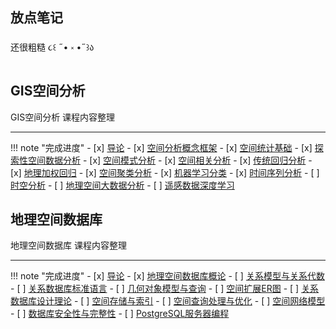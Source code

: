 ## 放点笔记

还很粗糙 ૮꒰ ˶• ༝ •˶꒱ა
   
    
    

## GIS空间分析

GIS空间分析 课程内容整理  

---

!!! note "完成进度"
    - [x] [导论](https://no-con.github.io/GIS_SA/1_introduction/)
    - [x] [空间分析概念框架](https://no-con.github.io/GIS_SA/2_concepts/)
    - [x] [空间统计基础](https://no-con.github.io/GIS_SA/3_basis4SpaSta/)
    - [x] [探索性空间数据分析](https://no-con.github.io/GIS_SA/4_ESDA/)
    - [x] [空间模式分析](https://no-con.github.io/GIS_SA/5_SpaPattern/)
    - [x] [空间相关分析](https://no-con.github.io/GIS_SA/6_SpaCorr/)
    - [x] [传统回归分析](https://no-con.github.io/GIS_SA/7_Regression/)
    - [x] [地理加权回归](https://no-con.github.io/GIS_SA/8_GWR/)
    - [x] [空间聚类分析](https://no-con.github.io/GIS_SA/9_SpaCluster/)
    - [x] [机器学习分类](https://no-con.github.io/GIS_SA/10_MLClass/)
    - [x] [时间序列分析](https://no-con.github.io/GIS_SA/11_TimeSeries/)
    - [ ] [时空分析](https://no-con.github.io/GIS_SA/12_SpaTempo/)
    - [ ] [地理空间大数据分析](https://no-con.github.io/GIS_SA/13_GeoBigData/)
    - [ ] [遥感数据深度学习](https://no-con.github.io/GIS_SA/14_DeepLearning/)

## 地理空间数据库

地理空间数据库 课程内容整理

---

!!! note "完成进度"
    - [x] [导论](https://no-con.github.io/SDB/0_Introduction/) 
    - [x] [地理空间数据库概论](https://no-con.github.io/SDB/1_General/)
    - [ ] [关系模型与关系代数](https://no-con.github.io/SDB/2_Relational_Algebra/)
    - [ ] [关系数据库标准语言](https://no-con.github.io/SDB/3_SQL/)
    - [ ] [几何对象模型与查询](https://no-con.github.io/SDB/4_GeomObj/)
    - [ ] [空间扩展ER图](https://no-con.github.io/SDB/5_ER/)
    - [ ] [关系数据库设计理论](https://no-con.github.io/SDB/6_RDB/)
    - [ ] [空间存储与索引](https://no-con.github.io/SDB/7_Spatial_Index/)
    - [ ] [空间查询处理与优化](https://no-con.github.io/SDB/8_QueryProcessOptimize/)
    - [ ] [空间网络模型](https://no-con.github.io/SDB/9_Spatial_Network/)
    - [ ] [数据库安全性与完整性](https://no-con.github.io/SDB/10_DB_Integrity/)
    - [ ] [PostgreSQL服务器编程](https://no-con.github.io/SDB/11_PostgreSQL/)